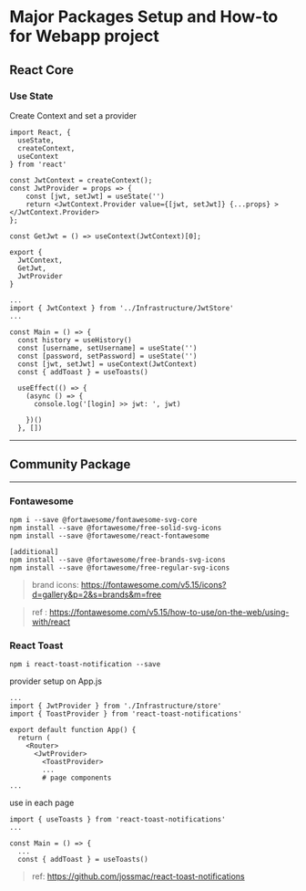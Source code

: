 # Major Packages Setup and How-to for Webapp project

## React Core
### Use State

Create Context and set a provider
```
import React, {
  useState, 
  createContext, 
  useContext
} from 'react'

const JwtContext = createContext();
const JwtProvider = props => {
    const [jwt, setJwt] = useState('')
    return <JwtContext.Provider value={[jwt, setJwt]} {...props} ></JwtContext.Provider>
};

const GetJwt = () => useContext(JwtContext)[0];

export { 
  JwtContext,
  GetJwt,
  JwtProvider
}
```

```
...
import { JwtContext } from '../Infrastructure/JwtStore'
...

const Main = () => {
  const history = useHistory()
  const [username, setUsername] = useState('')
  const [password, setPassword] = useState('')
  const [jwt, setJwt] = useContext(JwtContext)
  const { addToast } = useToasts()

  useEffect(() => {
    (async () => {
      console.log('[login] >> jwt: ', jwt)
      
    })()
  }, [])
```

---
## Community Package
---
### Fontawesome
```
npm i --save @fortawesome/fontawesome-svg-core
npm install --save @fortawesome/free-solid-svg-icons
npm install --save @fortawesome/react-fontawesome

[additional]
npm install --save @fortawesome/free-brands-svg-icons
npm install --save @fortawesome/free-regular-svg-icons
```
> brand icons: https://fontawesome.com/v5.15/icons?d=gallery&p=2&s=brands&m=free

> ref : https://fontawesome.com/v5.15/how-to-use/on-the-web/using-with/react


### React Toast
```
npm i react-toast-notification --save
```

provider setup on App.js
```
...
import { JwtProvider } from './Infrastructure/store'
import { ToastProvider } from 'react-toast-notifications'

export default function App() {
  return (
    <Router>
      <JwtProvider>
        <ToastProvider>
        ...
        # page components
...
```
        
use in each page
```
import { useToasts } from 'react-toast-notifications'
...

const Main = () => {
  ...
  const { addToast } = useToasts()
```
> ref: https://github.com/jossmac/react-toast-notifications

### 
